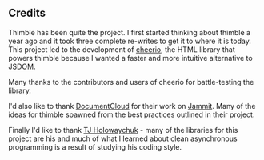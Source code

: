 ## Credits ##

Thimble has been quite the project. I first started thinking about thimble a year ago and it took three complete re-writes to get it to where it is today. This project led to the development of [cheerio](https://github.com/MatthewMueller/cheerio), the HTML library that powers thimble because I wanted a faster and more intuitive alternative to [JSDOM](https://github.com/tmpvar/jsdom).

Many thanks to the contributors and users of cheerio for battle-testing the library. 

I'd also like to thank [DocumentCloud](http://www.documentcloud.org/) for their work on [Jammit](http://documentcloud.github.com/jammit/). Many of the ideas for thimble spawned from the best practices outlined in their project.

Finally I'd like to thank [TJ Holowaychuk](https://github.com/visionmedia) - many of the libraries for this project are his and much of what I learned about clean asynchronous programming is a result of studying his coding style.